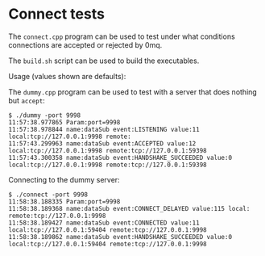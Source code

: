 # Connect tests
The `connect.cpp` program can be used to test under what conditions connections are accepted or rejected by 0mq.

The `build.sh` script can be used to build the executables.  

Usage (values shown are defaults):


The `dummy.cpp` program can be used to test with a server that does nothing but `accept`:

```
$ ./dummy -port 9998
11:57:38.977865	Param:port=9998
11:57:38.978844	name:dataSub event:LISTENING value:11 local:tcp://127.0.0.1:9998 remote:
11:57:43.299963	name:dataSub event:ACCEPTED value:12 local:tcp://127.0.0.1:9998 remote:tcp://127.0.0.1:59398
11:57:43.300358	name:dataSub event:HANDSHAKE_SUCCEEDED value:0 local:tcp://127.0.0.1:9998 remote:tcp://127.0.0.1:59398
```

Connecting to the dummy server:

```
$ ./connect -port 9998
11:58:38.188335	Param:port=9998
11:58:38.189368	name:dataSub event:CONNECT_DELAYED value:115 local: remote:tcp://127.0.0.1:9998
11:58:38.189427	name:dataSub event:CONNECTED value:11 local:tcp://127.0.0.1:59404 remote:tcp://127.0.0.1:9998
11:58:38.189862	name:dataSub event:HANDSHAKE_SUCCEEDED value:0 local:tcp://127.0.0.1:59404 remote:tcp://127.0.0.1:9998
``` 







